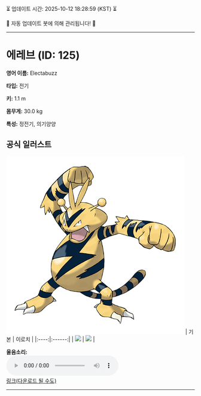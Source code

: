 
⏳ 업데이트 시간: 2025-10-12 18:28:59 (KST) ⏳

🤖 자동 업데이트 봇에 의해 관리됩니다! 🤖

---

# 에레브 (ID: 125)
**영어 이름:** Electabuzz

**타입:** 전기

**키:** 1.1 m

**몸무게:** 30.0 kg

**특성:** 정전기, 의기양양

## 공식 일러스트
![](https://raw.githubusercontent.com/PokeAPI/sprites/master/sprites/pokemon/other/official-artwork/125.png)
| 기본 | 이로치 |
|:----:|:------:|
| <img src="http://play.pokemonshowdown.com/sprites/ani/electabuzz.gif" width="200"> | <img src="http://play.pokemonshowdown.com/sprites/ani-shiny/electabuzz.gif" width="200"> |

**울음소리:**<br><audio controls src="https://raw.githubusercontent.com/PokeAPI/cries/main/cries/pokemon/latest/125.ogg"></audio><br> [링크(다운로드 될 수도)](https://raw.githubusercontent.com/PokeAPI/cries/main/cries/pokemon/latest/125.ogg)


---
